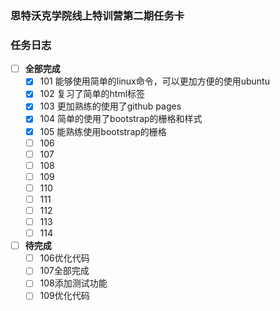 ### 思特沃克学院线上特训营第二期任务卡


### 任务日志 

- [ ] **全部完成**
  - [x] 101 能够使用简单的linux命令，可以更加方便的使用ubuntu
  - [x] 102 复习了简单的html标签
  - [x] 103 更加熟练的使用了github pages
  - [x] 104 简单的使用了bootstrap的栅格和样式
  - [x] 105 能熟练使用bootstrap的栅格
  - [ ] 106 
  - [ ] 107
  - [ ] 108
  - [ ] 109
  - [ ] 110
  - [ ] 111
  - [ ] 112
  - [ ] 113
  - [ ] 114
- [ ] **待完成**
  - [ ] 106优化代码
  - [ ] 107全部完成
  - [ ] 108添加测试功能
  - [ ] 109优化代码